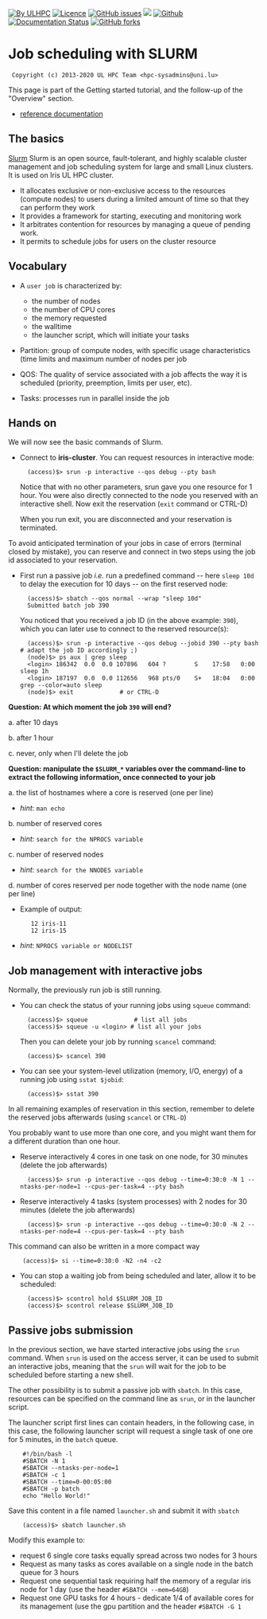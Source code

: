 [![By ULHPC](https://img.shields.io/badge/by-ULHPC-blue.svg)](https://hpc.uni.lu) [![Licence](https://img.shields.io/badge/license-GPL--3.0-blue.svg)](http://www.gnu.org/licenses/gpl-3.0.html) [![GitHub issues](https://img.shields.io/github/issues/ULHPC/tutorials.svg)](https://github.com/ULHPC/tutorials/issues/) [![](https://img.shields.io/badge/slides-PDF-red.svg)](https://github.com/ULHPC/tutorials/raw/devel/beginners/slides.pdf) [![Github](https://img.shields.io/badge/sources-github-green.svg)](https://github.com/ULHPC/tutorials/tree/devel/beginners/) [![Documentation Status](http://readthedocs.org/projects/ulhpc-tutorials/badge/?version=latest)](http://ulhpc-tutorials.readthedocs.io/en/latest/beginners/) [![GitHub forks](https://img.shields.io/github/stars/ULHPC/tutorials.svg?style=social&label=Star)](https://github.com/ULHPC/tutorials)

# Job scheduling with SLURM

     Copyright (c) 2013-2020 UL HPC Team <hpc-sysadmins@uni.lu>

This page is part of the Getting started tutorial, and the follow-up of the "Overview" section.

* [reference documentation](https://hpc.uni.lu/users/docs/slurm.html)

## The basics

[Slurm](https://slurm.schedmd.com/) Slurm is an open source, fault-tolerant, and highly scalable cluster management and job scheduling system for large and small Linux clusters. It is used on Iris UL HPC cluster.

* It allocates exclusive or non-exclusive access to the resources (compute nodes) to users during a limited amount of time so that they can perform they work
* It provides a framework for starting, executing and monitoring work
* It arbitrates contention for resources by managing a queue of pending work.
* It permits to schedule jobs for users on the cluster resource

## Vocabulary

* A `user job` is characterized by:

  * the number of nodes
  * the number of CPU cores
  * the memory requested
  * the walltime
  * the launcher script, which will initiate your tasks

* Partition: group of compute nodes, with specific usage characteristics (time limits and maximum number of nodes per job

* QOS: The quality of service associated with a job affects the way it is scheduled (priority, preemption, limits per user, etc).

* Tasks: processes run in parallel inside the job

## Hands on

We will now see the basic commands of Slurm.

* Connect to **iris-cluster**. You can request resources in interactive mode:

        (access)$> srun -p interactive --qos debug --pty bash

  Notice that with no other parameters, srun gave you one resource for 1 hour. You were also directly connected to the node you reserved with an interactive shell.
  Now exit the reservation (`exit` command or CTRL-D)

  When you run exit, you are disconnected and your reservation is terminated.

To avoid anticipated termination of your jobs in case of errors (terminal closed by mistake),
you can reserve and connect in two steps using the job id associated to your reservation.

* First run a passive job _i.e._ run a predefined command -- here `sleep 10d` to delay the execution for 10 days -- on the first reserved node:

        (access)$> sbatch --qos normal --wrap "sleep 10d"
        Submitted batch job 390

  You noticed that you received a job ID (in the above example: `390`), which you can later use to connect to the reserved resource(s):

        (access)$> srun -p interactive --qos debug --jobid 390 --pty bash # adapt the job ID accordingly ;)
        (node)$> ps aux | grep sleep
        <login> 186342  0.0  0.0 107896   604 ?        S    17:58   0:00 sleep 1h
        <login> 187197  0.0  0.0 112656   968 pts/0    S+   18:04   0:00 grep --color=auto sleep
        (node)$> exit             # or CTRL-D

**Question: At which moment the job `390` will end?**

a. after 10 days

b. after 1 hour

c. never, only when I'll delete the job

**Question: manipulate the `$SLURM_*` variables over the command-line to extract the following information, once connected to your job**

a. the list of hostnames where a core is reserved (one per line)
   * _hint_: `man echo`

b. number of reserved cores
   * _hint_: `search for the NPROCS variable`

c. number of reserved nodes
   * _hint_: `search for the NNODES variable`

d. number of cores reserved per node together with the node name (one per line)
   * Example of output:

            12 iris-11
            12 iris-15

   * _hint_: `NPROCS variable or NODELIST`


## Job management with interactive jobs 

Normally, the previously run job is still running.

* You can check the status of your running jobs using `squeue` command:

        (access)$> squeue             # list all jobs
        (access)$> squeue -u <login> # list all your jobs

  Then you can delete your job by running `scancel` command:

        (access)$> scancel 390


* You can see your system-level utilization (memory, I/O, energy) of a running job using `sstat $jobid`:

        (access)$> sstat 390

In all remaining examples of reservation in this section, remember to delete the reserved jobs afterwards (using `scancel` or `CTRL-D`)

You probably want to use more than one core, and you might want them for a different duration than one hour.

* Reserve interactively 4 cores in one task on one node, for 30 minutes (delete the job afterwards)

        (access)$> srun -p interactive --qos debug --time=0:30:0 -N 1 --ntasks-per-node=1 --cpus-per-task=4 --pty bash

* Reserve interactively 4 tasks (system processes) with 2 nodes for 30 minutes (delete the job afterwards)

        (access)$> srun -p interactive --qos debug --time=0:30:0 -N 2 --ntasks-per-node=4 --cpus-per-task=4 --pty bash

This command can also be written in a more compact way

        (access)$> si --time=0:30:0 -N2 -n4 -c2


* You can stop a waiting job from being scheduled and later, allow it to be scheduled:

        (access)$> scontrol hold $SLURM_JOB_ID
        (access)$> scontrol release $SLURM_JOB_ID

## Passive jobs submission

In the previous section, we have started interactive jobs using the `srun` command.
When `srun` is used on the access server, it can be used to submit an interactive jobs, meaning that the `srun` will wait for the job to be scheduled before starting a new shell.

The other possibility is to submit a passive job with `sbatch`.
In this case, resources can be specified on the command line as `srun`, or in the launcher script.

The launcher script first lines can contain headers, in the following case, in this case, the following launcher script will request a single task of one ore for 5 minutes, in the `batch` queue.

        #!/bin/bash -l
        #SBATCH -N 1
        #SBATCH --ntasks-per-node=1
        #SBATCH -c 1
        #SBATCH --time=0-00:05:00
        #SBATCH -p batch
        echo "Hello World!"

Save this content in a file named `launcher.sh` and submit it with `sbatch`

        (access)$> sbatch launcher.sh

Modify this example to:

* request 6 single core tasks equally spread across two nodes for 3 hours
* Request as many tasks as cores available on a single node in the batch queue for 3 hours
* Request one sequential task requiring half the memory of a regular iris node for 1 day (use the header `#SBATCH --mem=64GB`)
* Request one GPU tasks for 4 hours - dedicate 1/4 of available cores for its management (use the gpu partition and the header `#SBATCH -G 1`
